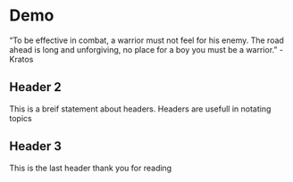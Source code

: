 # Demo

“To be effective in combat, a warrior must not feel for his enemy. The road ahead is long and unforgiving, no place for a boy you must be a warrior.”
-Kratos

## Header 2 
 
 This is a breif statement about headers. Headers are usefull in notating topics 
 
## Header 3 

This is the last header thank you for reading 
